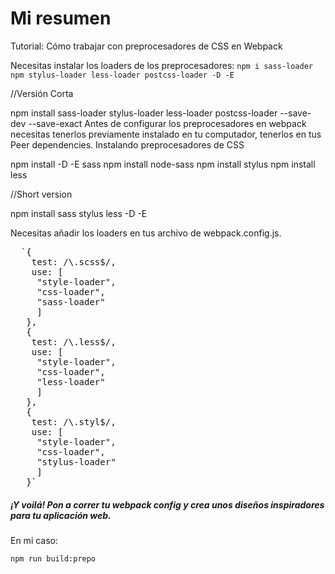 # Mi resumen

Tutorial: Cómo trabajar con preprocesadores de CSS en Webpack

Necesitas instalar los loaders de los preprocesadores:
`
 npm i sass-loader npm stylus-loader less-loader postcss-loader -D -E
 `

//Versión Corta

 npm install sass-loader stylus-loader less-loader postcss-loader --save-dev --save-exact
  Antes de configurar los preprocesadores en webpack necesitas tenerlos previamente instalado en tu computador, tenerlos en tus Peer dependencies.
Instalando preprocesadores de CSS

npm install -D -E sass
 npm install node-sass
 npm install stylus
 npm install less

//Short version

 npm install sass stylus less -D -E

  Necesitas añadir los loaders en tus archivo de webpack.config.js.
  <pre>
  `{
    test: /\.scss$/,
    use: [
     "style-loader",
     "css-loader",
     "sass-loader"
     ]
   },
   {
    test: /\.less$/,
    use: [
     "style-loader",
     "css-loader",
     "less-loader"
     ]
   },
   {
    test: /\.styl$/,
    use: [
     "style-loader",
     "css-loader",
     "stylus-loader"
     ]
   }`
</pre>
  ##### ¡Y voilá! Pon a correr tu webpack config y crea unos diseños inspiradores para tu aplicación web.
En mi caso:

`npm run build:prepo`
